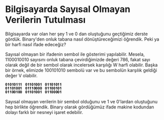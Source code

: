 # **Bilgisayarda Sayısal Olmayan Verilerin Tutulması**

Bilgisayarda var olan her şey 1 ve 0 dan oluştuğunu geçtiğimiz derste gördük. Binary'den onluk tabana nasıl dönüştüreceğimizi öğrendik. Peki ya bir harfi nasıl ifade edeceğiz? 

Sayısal olmayan bir ifadenin sembol ile gösterimi yapılabilir. Mesela, 1100010010 sayısını onluk tabana çevirdiğimizde değeri 786, fakat sayı olarak değil de bir sembol olarak incelersek karşılığı W harfi olabilir. Başka bir örnek, elimizde 100101010 sembolü var ve bu sembolün karşılık geldiği değer V olabilir.

![Binary-Symbol](https://raw.githubusercontent.com/Kodluyoruz/taskforce/main/veri-yapilari-algoritmalar/sayisal-olmayan/figures/binary-symbol.gif)

Sayısal olmayan verilerin bir sembol olduğunu ve 1 ve 0'lardan oluştuğunu hep birlikte öğrendik. Binary olarak gördüğümüz ifade makine kodundan dolayı farklı bir nesneyi işaret edebilir.

